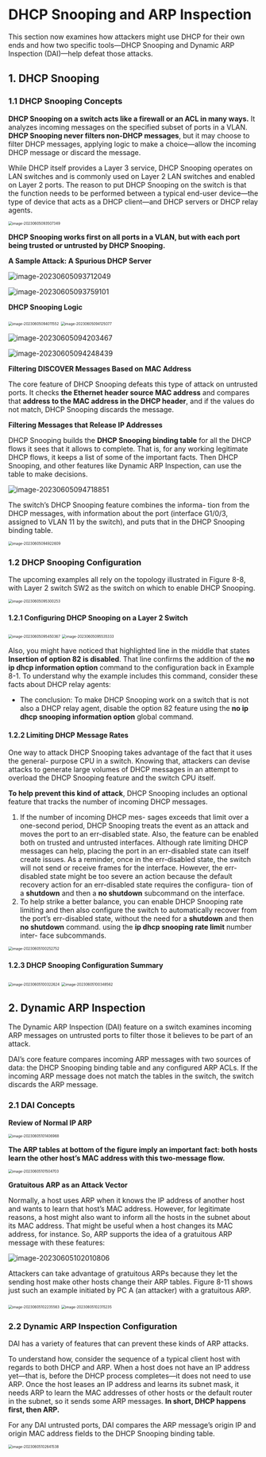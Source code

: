 # DHCP Snooping and ARP Inspection

This section now examines how attackers might use DHCP for their own ends and how two specific tools—DHCP Snooping and Dynamic ARP Inspection (DAI)—help defeat those attacks.

## 1. **DHCP Snooping**

### 1.1 **DHCP Snooping Concepts**

**DHCP Snooping on a switch acts like a firewall or an ACL in many ways.** It analyzes incoming messages on the specified subset of ports in a VLAN. **DHCP Snooping never filters non-DHCP messages**, but it may choose to filter DHCP messages, applying logic to make a choice—allow the incoming DHCP message or discard the message.

While DHCP itself provides a Layer 3 service, DHCP Snooping operates on LAN switches and is commonly used on Layer 2 LAN switches and enabled on Layer 2 ports. The reason to put DHCP Snooping on the switch is that the function needs to be performed between a typical end-user device—the type of device that acts as a DHCP client—and DHCP servers or DHCP relay agents.

<img src="images/image-20230605093507349.png" alt="image-20230605093507349" style="zoom:50%;" />

**DHCP Snooping works first on all ports in a VLAN, but with each port being trusted or untrusted by DHCP Snooping.**

**A Sample Attack: A Spurious DHCP Server**

![image-20230605093712049](images/image-20230605093712049.png)

![image-20230605093759101](images/image-20230605093759101.png)



**DHCP Snooping Logic**

<img src="images/image-20230605094011552.png" alt="image-20230605094011552" style="zoom:50%;" />

<img src="images/image-20230605094125077.png" alt="image-20230605094125077" style="zoom:50%;" />

![image-20230605094203467](images/image-20230605094203467.png)

![image-20230605094248439](images/image-20230605094248439.png)

**Filtering DISCOVER Messages Based on MAC Address**

The core feature of DHCP Snooping defeats this type of attack on untrusted ports. It checks **the Ethernet header source MAC address** and compares that **address to the MAC address in the DHCP header**, and if the values do not match, DHCP Snooping discards the message.

**Filtering Messages that Release IP Addresses**

DHCP Snooping builds the **DHCP Snooping binding table** for all the DHCP flows it sees that it allows to complete. That is, for any working legitimate DHCP flows, it keeps a list of some of the important facts. Then DHCP Snooping, and other features like Dynamic ARP Inspection, can use the table to make decisions.

![image-20230605094718851](images/image-20230605094718851.png)

The switch’s DHCP Snooping feature combines the informa- tion from the DHCP messages, with information about the port (interface G1/0/3, assigned to VLAN 11 by the switch), and puts that in the DHCP Snooping binding table.

<img src="images/image-20230605094922609.png" alt="image-20230605094922609" style="zoom:50%;" />



### 1.2 **DHCP Snooping Configuration**

The upcoming examples all rely on the topology illustrated in Figure 8-8, with Layer 2 switch SW2 as the switch on which to enable DHCP Snooping. 

<img src="images/image-20230605095300253.png" alt="image-20230605095300253" style="zoom:50%;" />

#### 1.2.1 Configuring DHCP Snooping on a Layer 2 Switch

<img src="images/image-20230605095450367.png" alt="image-20230605095450367" style="zoom:50%;" />

<img src="images/image-20230605095535333.png" alt="image-20230605095535333" style="zoom:50%;" />

Also, you might have noticed that highlighted line in the middle that states **Insertion of option 82 is disabled**. That line confirms the addition of the **no ip dhcp information option** command to the configuration back in Example 8-1. To understand why the example includes this command, consider these facts about DHCP relay agents:

- The conclusion: To make DHCP Snooping work on a switch that is not also a DHCP relay agent, disable the option 82 feature using the **no ip dhcp snooping information option** global command.

#### 1.2.2 Limiting DHCP Message Rates

One way to attack DHCP Snooping takes advantage of the fact that it uses the general- purpose CPU in a switch. Knowing that, attackers can devise attacks to generate large volumes of DHCP messages in an attempt to overload the DHCP Snooping feature and the switch CPU itself. 

**To help prevent this kind of attack**, DHCP Snooping includes an optional feature that tracks the number of incoming DHCP messages. 

1. If the number of incoming DHCP mes- sages exceeds that limit over a one-second period, DHCP Snooping treats the event as an attack and moves the port to an err-disabled state. Also, the feature can be enabled both on trusted and untrusted interfaces. Although rate limiting DHCP messages can help, placing the port in an err-disabled state can itself create issues. As a reminder, once in the err-disabled state, the switch will not send or receive frames for the interface. However, the err-disabled state might be too severe an action because the default recovery action for an err-disabled state requires the configura- tion of a **shutdown** and then a **no shutdown** subcommand on the interface. 
2. To help strike a better balance, you can enable DHCP Snooping rate limiting and then also configure the switch to automatically recover from the port’s err-disabled state, without the need for a **shutdown** and then **no shutdown** command. using the **ip dhcp snooping rate limit** number inter- face subcommands. 

<img src="images/image-20230605100252752.png" alt="image-20230605100252752" style="zoom:50%;" />

#### 1.2.3 DHCP Snooping Configuration Summary

<img src="images/image-20230605100322624.png" alt="image-20230605100322624" style="zoom:50%;" />

<img src="images/image-20230605100348562.png" alt="image-20230605100348562" style="zoom:50%;" />



## 2. **Dynamic ARP Inspection**

The Dynamic ARP Inspection (DAI) feature on a switch examines incoming ARP messages on untrusted ports to filter those it believes to be part of an attack. 

DAI’s core feature compares incoming ARP messages with two sources of data: the DHCP Snooping binding table and any configured ARP ACLs. If the incoming ARP message does not match the tables in the switch, the switch discards the ARP message.

### 2.1 **DAI Concepts**

**Review of Normal IP ARP**

<img src="images/image-20230605101406968.png" alt="image-20230605101406968" style="zoom:50%;" />

**The ARP tables at bottom of the figure imply an important fact: both hosts learn the other host’s MAC address with this two-message flow.** 

<img src="images/image-20230605101504703.png" alt="image-20230605101504703" style="zoom:50%;" />

**Gratuitous ARP as an Attack Vector**

Normally, a host uses ARP when it knows the IP address of another host and wants to learn that host’s MAC address. However, for legitimate reasons, a host might also want to inform all the hosts in the subnet about its MAC address. That might be useful when a host changes its MAC address, for instance. So, ARP supports the idea of a gratuitous ARP message with these features:

![image-20230605102010806](images/image-20230605102010806.png)

Attackers can take advantage of gratuitous ARPs because they let the sending host make other hosts change their ARP tables. Figure 8-11 shows just such an example initiated by PC A (an attacker) with a gratuitous ARP.

<img src="images/image-20230605102235563.png" alt="image-20230605102235563" style="zoom:50%;" />

<img src="images/image-20230605102315235.png" alt="image-20230605102315235" style="zoom:50%;" />



### 2.2 **Dynamic ARP Inspection Configuration**

DAI has a variety of features that can prevent these kinds of ARP attacks.

To understand how, consider the sequence of a typical client host with regards to both DHCP and ARP. When a host does not have an IP address yet—that is, before the DHCP process completes—it does not need to use ARP. Once the host leases an IP address and learns its subnet mask, it needs ARP to learn the MAC addresses of other hosts or the default router in the subnet, so it sends some ARP messages. **In short, DHCP happens first, then ARP.**

For any DAI untrusted ports, DAI compares the ARP message’s origin IP and origin MAC address fields to the DHCP Snooping binding table.

<img src="images/image-20230605102641538.png" alt="image-20230605102641538" style="zoom:50%;" />
